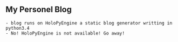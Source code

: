 ## My Personel Blog
	- blog runs on HoloPyEngine a static blog generator writting in python3.4
	- No! HoloPyEngine is not available! Go away!
